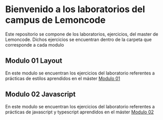 # Bienvenido a los laboratorios del campus de Lemoncode

Este repositorio se compone de los laboratorios, ejercicios, del master de Lemoncode.
Dichos ejercicios se encuentran dentro de la carpeta que corresponde a cada modulo

## Modulo 01 Layout

En este modulo se encuentran los ejercicios del laboratorio referentes a prácticas de estilos aprendidos en el máster [Modulo 01](https://github.com/tizon15/lemoncode_master/tree/master/modulo01-layout)

## Modulo 02 Javascript

En este modulo se encuentran los ejercicios del laboratorio referentes a prácticas de javascript y typescript aprendidos en el máster [Modulo 02](https://github.com/tizon15/lemoncode_master/tree/master/modulo02-javascript)

